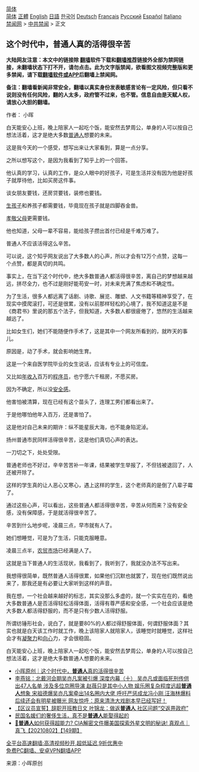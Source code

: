  <!-- 面包屑导航 --> <div class="breadcrumb"><!-- GTranslate: https://gtranslate.io/ -->  <div class="switcher notranslate">  <div class="selected">  <a href="#" onclick="return false;"> 简体</a>  </div>  <div class="option">  <a href="https://www.bannedbook.org" onclick="doGTranslate('zh-CN|zh-CN');jQuery('div.switcher div.selected a').html(jQuery(this).html());return false;" title="简体中文" class="nturl selected"> 简体</a>  <a href="https://www.bannedbook.org/zh-tw/" onclick="doGTranslate('zh-CN|zh-TW');jQuery('div.switcher div.selected a').html(jQuery(this).html());return false;" title="繁體中文" class="nturl"> 正體</a>  <a href="https://www.bannedbook.org/en/" onclick="doGTranslate('zh-CN|en');jQuery('div.switcher div.selected a').html(jQuery(this).html());return false;" title="English" class="nturl"> English</a>  <a href="https://www.bannedbook.org/ja/" onclick="doGTranslate('zh-CN|ja');jQuery('div.switcher div.selected a').html(jQuery(this).html());return false;" title="日本語" class="nturl"> 日語</a>  <a href="https://www.bannedbook.org/ko/" onclick="doGTranslate('zh-CN|ko');jQuery('div.switcher div.selected a').html(jQuery(this).html());return false;" title="한국어" class="nturl"> 한국어</a>  <a href="https://www.bannedbook.org/de/" onclick="doGTranslate('zh-CN|de');jQuery('div.switcher div.selected a').html(jQuery(this).html());return false;" title="Deutsch" class="nturl"> Deutsch</a>  <a href="https://www.bannedbook.org/fr/" onclick="doGTranslate('zh-CN|fr');jQuery('div.switcher div.selected a').html(jQuery(this).html());return false;" title="Français" class="nturl"> Français</a>  <a href="https://www.bannedbook.org/ru/" onclick="doGTranslate('zh-CN|ru');jQuery('div.switcher div.selected a').html(jQuery(this).html());return false;" title="Русский" class="nturl"> Русский</a>  <a href="https://www.bannedbook.org/es/" onclick="doGTranslate('zh-CN|es');jQuery('div.switcher div.selected a').html(jQuery(this).html());return false;" title="Español" class="nturl"> Español</a>  <a href="https://www.bannedbook.org/it/" onclick="doGTranslate('zh-CN|it');jQuery('div.switcher div.selected a').html(jQuery(this).html());return false;" title="Italiano" class="nturl"> Italiano</a>  </div>  </div>      <div class='breadcrumb-sub'><!-- Breadcrumb NavXT 6.3.0 --> <a href="https://www.bannedbook.org/" class="home">禁闻网</a> &gt; <a href="https://www.bannedbook.org/bnews/cbnews/" class="category">中共禁闻</a> &gt; 正文</div></div><h2>这个时代中，普通人真的活得很辛苦</h2> <p class="notice"><b>大陆网友注意：本文中的链接除 <a href="https://github.com/bannedbook/fanqiang" >翻墙</a>软件下载和<a href="https://github.com/killgcd/justmysocks/blob/master/README.md">翻墙推荐</a>链接外全部为禁网链接，未翻墙状态下打不开，请勿点击。此为文字版禁闻，欲看图文视频完整版和更多禁闻，请下载<a href="https://github.com/bannedbook/fanqiang">翻墙软件或APP</a>后翻墙上禁闻网。</p><p>备注：翻墙看新闻非常安全，翻墙以真实身份发表敏感言论有一定风险，但只看不说则没有任何风险，翻的人太多，政府管不过来，也不管。信息自由是天赋人权，请放心大胆的翻墙。</b></p>  <div class="entry"> <p>作者： 小晖</p> <p id="summary">白天能安心上班，晚上陪家人一起吃个饭，能安然去梦周公，单身的人可以按自己想法活着，这才是绝大多数<a href="https://www.bannedbook.org/bnews/tag/%E6%99%AE%E9%80%9A%E4%BA%BA/" class="st_tag internal_tag" rel="tag" title="标签 普通人 下的日志">普通人</a>想要的未来。</p> <p>这是我今天的一个感受，想写出来让大家看到，算是一点分享。</p> <p>之所以想写这个，是因为我看到了知乎上的一个回答。</p> <p>他认真的学习，认真的工作，是众人眼中的好孩子，可是生活并没有因为他是好孩子就厚待他，比如买房这件事。</p> <p>谈女朋友要钱，还房贷要钱，装修也要钱。</p> <p><a href="https://www.bannedbook.org/bnews/tag/%E7%94%9F%E5%AD%A9%E5%AD%90/" class="st_tag internal_tag" rel="tag" title="标签 生孩子 下的日志">生孩子</a>和养孩子都需要钱，毕竟现在孩子就是四脚吞金兽。</p> <p><a href="https://www.bannedbook.org/bnews/tag/%E5%AD%9D%E6%95%AC%E7%88%B6%E6%AF%8D/" class="st_tag internal_tag" rel="tag" title="标签 孝敬父母 下的日志">孝敬父母</a>更需要钱。</p> <p>他也知道，父母一辈不容易，能给孩子攒出首付已经是千难万难了。</p>  <p>普通人不应该活得这么辛苦。</p> <p>可以说，这个知乎网友说出了大多数人的心声，所以才会有12万个点赞，这每一个点赞，都是真切的共鸣。</p> <p>事实上，在当下这个时代中，绝大多数普通人都活得很辛苦，离自己的梦想越来越远，拼尽全力，也不过是刚好能苟安一时，对未来充满了焦虑和不确定性。</p> <p>为了生活，很多人都远离了话剧、诗歌、展览、雕塑、人文书籍等精神享受了，在现实中摸爬滚打，可还是很累，没有以前那样轻松的心境了，我不知道这是不是《商君书》里说的那五个法子，但我知道，大多数人都很疲倦了，悠然的生活越来越远了。</p> <p>比如女生们，她们不能随便作手术了，这是其中一个网友所看到的，就昨天的事儿。</p> <p>原因是，动了手术，就会影响她生育。</p> <p>这是一个来自医学院毕业的女生说话，应该有专业上的可信度。</p> <p>又比如<a href="https://www.bannedbook.org/bnews/tag/%E5%B9%B4%E6%94%B6%E5%85%A5/" class="st_tag internal_tag" rel="tag" title="标签 年收入 下的日志">年收入</a>百万的<a href="https://www.bannedbook.org/bnews/tag/%e7%a8%8b%e5%ba%8f%e5%91%98/" class="st_tag internal_tag" rel="tag" title="标签 程序员 下的日志">程序员</a>，也宁愿六千租房，不愿买房。</p> <p>因为不确定，所以没<a href="https://www.bannedbook.org/bnews/tag/%E5%AE%89%E5%85%A8%E6%84%9F/" class="st_tag internal_tag" rel="tag" title="标签 安全感 下的日志">安全感</a>。</p>  <p>他害怕被清算，现在已经有这个苗头了，连理工男们都看出来了。</p> <p>于是他哪怕他年入百万，还是害怕了。</p> <p>这是他对自己未来的期许：纵不能星辰大海，也不能身陷泥淖。</p> <p>扬州普通市民同样活得很辛苦，这是他们真切心声的表达。</p> <p>一刀切之下，处处受限。</p> <p>普通老师也不好过，辛辛苦苦补一年课，结果被学生举报了，不但钱被退回了，人还被开除了。</p> <p>这样的学生真的让人恶心又寒心，遇上这样的学生，这个老师真的是倒了八辈子霉了。</p> <p>通过这些心声，可以看出，这些普通人都活得很辛苦，辛苦从何而来？没有安全感，没有保障感，于是就活得很辛苦了。</p> <p>辛苦到什么地步呢，凌晨三点，早市就有人了。</p>  <p>她们想睡觉，可是为了生活，只能克服睡意。</p> <p>凌晨三点半，<a href="https://www.bannedbook.org/bnews/tag/%e5%86%9c%e8%b4%b8%e5%b8%82%e5%9c%ba/" class="st_tag internal_tag" rel="tag" title="标签 农贸市场 下的日志">农贸市场</a>已经满是人了。</p> <p>这就是当下普通人的生活现状，我看到了，我听到了，我就没办法不写出来。</p> <p>我想得很简单，既然普通人活得很累，如果他们沉默也就罢了，现在他们既然说出来了，那我还是有必要让大家听到这样的声音。</p> <p>我在想，一个社会越来越好的标志，其实没那么多虚的，就一个实实在在的，看绝大多数普通人是否活得轻松活得体面，活得有尊严感和安全感，一个社会应该是绝大多数人都活得舒服的，而不是只有少数人活得舒服。</p> <p>所谓纺锤形社会，说白了，就是要80%的人都过得舒服体面，何谓舒服体面？其实也就是白天该工作时就工作，晚上该陪家人就陪家人，该睡觉时就睡觉，这样社会才有<a href="https://www.bannedbook.org/bnews/tag/%E5%87%9D%E8%81%9A%E5%8A%9B/" class="st_tag internal_tag" rel="tag" title="标签 凝聚力 下的日志">凝聚力</a>和<a href="https://www.bannedbook.org/bnews/tag/%e5%90%91%e5%bf%83/" class="st_tag internal_tag" rel="tag" title="标签 向心 下的日志">向心</a>力，才会很稳固。</p> <p>白天能安心上班，晚上陪家人一起吃个饭，能安然去梦周公，单身的人可以按自己想法活着，这才是绝大多数普通人想要的未来。</p> <ul class='op-related-articles' title='相关阅读'> <li><a href='https://www.bannedbook.org/bnews/baitai/20210830/1615906.html' target='_blank'>小晖原创｜这个时代中，<b>普通人</b>真的活得很辛苦</a></li> <li><a href='https://www.bannedbook.org/bnews/comments/20210829/1615171.html' target='_blank'>李燕铭：北戴河会期吴亦凡案被引爆 深度内幕（十） 吴亦凡或面临死刑传供出47人名单 涉及多位京圈导演 赵薇只是其中小人物 娱乐圈复杂程度远超<b>普通人</b>想象 宋祖德爆吴亦凡案牵出14名圈内大佬 呼吁严惩成龙冯小刚 汪海林爆料后续还会有明星被曝光 网友惊呼：原来清洗大戏剧本早已经写好！</a></li> <li><a href='https://www.bannedbook.org/bnews/comments/20210814/1606223.html' target='_blank'>【区议员宣誓】辞职开班教日文 叶锦龙：做返<b>普通人</b> 社区问题“交返畀政府”</a></li> <li><a href='https://www.bannedbook.org/bnews/lifebaike/20210804/1599802.html' target='_blank'>民国名媛们的奢侈生活，真不是<b>普通人</b>能娶得起的</a></li> <li><a href='https://www.bannedbook.org/bnews/bannedvideo/20210802/1598889.html' target='_blank'>🤩<b>普通人</b>如何获得超能力? CIA解密文件曝美国探索外星文明的秘诀! 真观点｜真飞【20210802】【149期】</a></li> </ul> <p class="texttj"> <a href="https://github.com/bannedbook/fanqiang/wiki/V2ray%E6%9C%BA%E5%9C%BA" target="_blank">全平台高速翻墙:高清视频秒开,超低延迟,9折优惠中</a><br/> <a href="https://github.com/bannedbook/fanqiang/wiki/%E7%A6%81%E9%97%BB%E7%BD%91%E5%AE%89%E5%8D%93%E7%BF%BB%E5%A2%99%E6%96%B0%E9%97%BBAPP" target="_blank">免费PC翻墙、安卓VPN翻墙APP</a></p><p> 来源：小晖原创 </p> <a name='sharetosocial'></a>  <div style="margin-bottom:5px;padding-bottom:5px;clear:both"> <div id="archive-pix-1" class="banner-ads"> <!-- AuctionX Display platform tag START --> <div id="26318x728x90x621x_ADSLOT2" clicktrack="%%CLICK_URL_ESC%%"></div> <!-- AuctionX Display platform tag END --> </div> <div id="archive-pix-2" class="banner-ads"> <!-- AuctionX Display platform tag START --> <div id="26315x300x250x621x_ADSLOT2" clicktrack="%%CLICK_URL_ESC%%"></div> <!-- AuctionX Display platform tag END --> </div> </div>  <div id="archive-pix-1" class="banner-ads"> <!-- AuctionX Display platform tag START --> <div id="26318x728x90x621x_ADSLOT3" clicktrack="%%CLICK_URL_ESC%%"></div> <!-- AuctionX Display platform tag END --> </div> </div><!--END ENTRY--> 